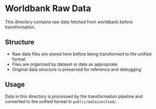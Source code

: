 # Worldbank Raw Data

This directory contains raw data fetched from worldbank before transformation.

## Structure

- Raw data files are stored here before being transformed to the unified format
- Files are organized by dataset or date as appropriate
- Original data structure is preserved for reference and debugging

## Usage

Data in this directory is processed by the transformation pipeline and converted to the unified format in `public/data/unified/`.

